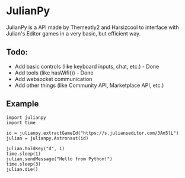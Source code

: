 # JulianPy
JulianPy is a API made by Themeatly2 and Harsizcool to interface with Julian's Editor games in a very basic, but efficient way.

## Todo:
- Add basic controls (like keyboard inputs, chat, etc.) -  Done
- Add tools (like hasWifi()) - Done
- Add websocket communication
- Add other things (like Community API, Marketplace API, etc.)

## Example
```
import julianpy
import time

id = julianpy.extractGameId("https://s.julianseditor.com/3An5lL")
julian = julianpy.Astronaut(id)

julian.holdKey("d", 1)
time.sleep(1)
julian.sendMessage("Hello from Python!")
time.sleep(3)
julian.die()

```